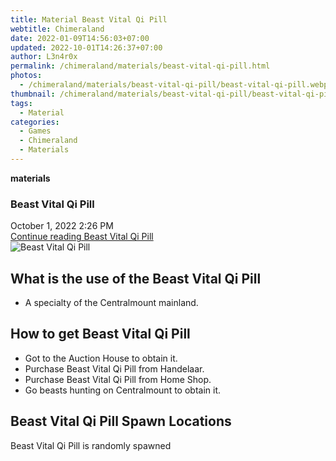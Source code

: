 ```yaml
---
title: Material Beast Vital Qi Pill
webtitle: Chimeraland
date: 2022-01-09T14:56:03+07:00
updated: 2022-10-01T14:26:37+07:00
author: L3n4r0x
permalink: /chimeraland/materials/beast-vital-qi-pill.html
photos:
  - /chimeraland/materials/beast-vital-qi-pill/beast-vital-qi-pill.webp
thumbnail: /chimeraland/materials/beast-vital-qi-pill/beast-vital-qi-pill.webp
tags:
  - Material
categories:
  - Games
  - Chimeraland
  - Materials
---
```


<section id="bootstrap-wrapper">
  <link
    rel="stylesheet"
    href="https://cdn.statically.io/gh/dimaslanjaka/Web-Manajemen/40ac3225/css/bootstrap-4.5-wrapper.css"
  />
  <div
    class="row g-0 border rounded overflow-hidden flex-md-row mb-4 shadow-sm position-relative"
  >
    <div class="col p-4 d-flex flex-column position-static">
      <strong class="d-inline-block mb-2 text-success">materials</strong>
      <h3 class="mb-0">Beast Vital Qi Pill</h3>
      <div class="mb-1 text-muted">October 1, 2022 2:26 PM</div>
      <a
        href="/chimeraland/materials/beast-vital-qi-pill.html"
        class="stretched-link d-none"
        >Continue reading Beast Vital Qi Pill</a
      >
    </div>
    <div class="col-auto d-none d-lg-block">
      <img
        src="/chimeraland/materials/beast-vital-qi-pill/beast-vital-qi-pill.webp"
        alt="Beast Vital Qi Pill"
      />
    </div>
  </div>
  <div class="row">
    <div class="col-lg-6 col-12 mb-2">
      <div class="card">
        <div class="card-body">
          <h2 class="card-title">What is the use of the Beast Vital Qi Pill</h2>
          <div class="card-text">
            <ul>
              <li>A specialty of the Centralmount mainland.</li>
            </ul>
          </div>
        </div>
      </div>
    </div>
    <div class="col-lg-6 col-12 mb-2">
      <div class="card">
        <div class="card-body">
          <h2 class="card-title">How to get Beast Vital Qi Pill</h2>
          <div class="card-text">
            <ul>
              <li>Got to the Auction House to obtain it.</li>
              <li>Purchase Beast Vital Qi Pill from Handelaar.</li>
              <li>Purchase Beast Vital Qi Pill from Home Shop.</li>
              <li>Go beasts hunting on Centralmount to obtain it.</li>
            </ul>
          </div>
        </div>
      </div>
    </div>
    <div class="col-12 mb-2">
      <h2>Beast Vital Qi Pill Spawn Locations</h2>
      <p>Beast Vital Qi Pill is randomly spawned</p>
    </div>
  </div>
</section>